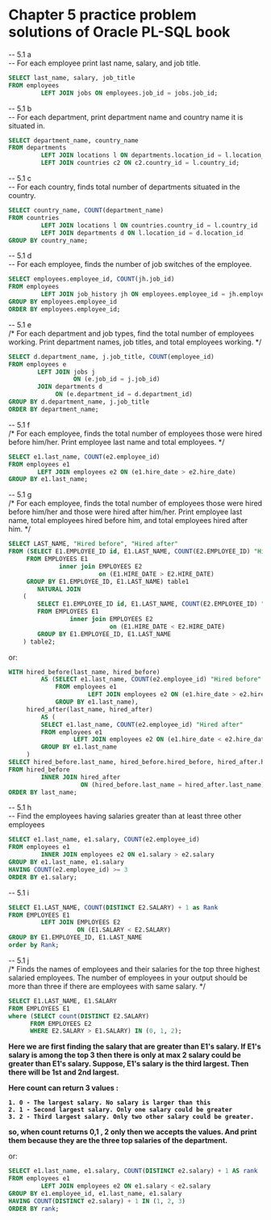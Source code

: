 <H1>Chapter 5 practice problem solutions of Oracle PL-SQL book</H1>

-- 5.1 a</br>
-- For each employee print last name, salary, and job title.
```sql
SELECT last_name, salary, job_title
FROM employees
         LEFT JOIN jobs ON employees.job_id = jobs.job_id;
```

-- 5.1 b</br>
-- For each department, print department name and country name it is situated in.
```sql
SELECT department_name, country_name
FROM departments
         LEFT JOIN locations l ON departments.location_id = l.location_id
         LEFT JOIN countries c2 ON c2.country_id = l.country_id;
```

-- 5.1 c</br>
-- For each country, finds total number of departments situated in the country.
```sql
SELECT country_name, COUNT(department_name)
FROM countries
         LEFT JOIN locations l ON countries.country_id = l.country_id
         LEFT JOIN departments d ON l.location_id = d.location_id
GROUP BY country_name;
```


-- 5.1 d</br>
-- For each employee, finds the number of job switches of the employee.
```sql
SELECT employees.employee_id, COUNT(jh.job_id)
FROM employees
         LEFT JOIN job_history jh ON employees.employee_id = jh.employee_id
GROUP BY employees.employee_id
ORDER BY employees.employee_id;
```

-- 5.1 e</br>
/*
For each department and job types, find the total number of employees working. Print
department names, job titles, and total employees working.
 */
 ```sql
SELECT d.department_name, j.job_title, COUNT(employee_id)
FROM employees e
         LEFT JOIN jobs j
                   ON (e.job_id = j.job_id)
         JOIN departments d
              ON (e.department_id = d.department_id)
GROUP BY d.department_name, j.job_title
ORDER BY department_name;
```

-- 5.1 f</br>
/*
For each employee, finds the total number of employees those were hired before him/her.
Print employee last name and total employees.
 */
 ```sql
SELECT e1.last_name, COUNT(e2.employee_id)
FROM employees e1
         LEFT JOIN employees e2 ON (e1.hire_date > e2.hire_date)
GROUP BY e1.last_name;
```

-- 5.1 g</br>
/*
For each employee, finds the total number of employees those were hired before him/her and
those were hired after him/her. Print employee last name, total employees hired before him,
and total employees hired after him.
 */
 ```sql
SELECT LAST_NAME, "Hired before", "Hired after"
FROM (SELECT E1.EMPLOYEE_ID id, E1.LAST_NAME, COUNT(E2.EMPLOYEE_ID) "Hired before"
      FROM EMPLOYEES E1
               inner join EMPLOYEES E2
                          on (E1.HIRE_DATE > E2.HIRE_DATE)
      GROUP BY E1.EMPLOYEE_ID, E1.LAST_NAME) table1
         NATURAL JOIN
     (
         SELECT E1.EMPLOYEE_ID id, E1.LAST_NAME, COUNT(E2.EMPLOYEE_ID) "Hired after"
         FROM EMPLOYEES E1
                  inner join EMPLOYEES E2
                             on (E1.HIRE_DATE < E2.HIRE_DATE)
         GROUP BY E1.EMPLOYEE_ID, E1.LAST_NAME
     ) table2;
```

or:
```sql
WITH hired_before(last_name, hired_before)
         AS (SELECT e1.last_name, COUNT(e2.employee_id) "Hired before"
             FROM employees e1
                      LEFT JOIN employees e2 ON (e1.hire_date > e2.hire_date)
             GROUP BY e1.last_name),
     hired_after(last_name, hired_after)
         AS (
         SELECT e1.last_name, COUNT(e2.employee_id) "Hired after"
         FROM employees e1
                  LEFT JOIN employees e2 ON (e1.hire_date < e2.hire_date)
         GROUP BY e1.last_name
     )
SELECT hired_before.last_name, hired_before.hired_before, hired_after.hired_after
FROM hired_before
         INNER JOIN hired_after
                    ON (hired_before.last_name = hired_after.last_name)
ORDER BY last_name;
```

-- 5.1 h</br>
-- Find the employees having salaries greater than at least three other employees
```sql
SELECT e1.last_name, e1.salary, COUNT(e2.employee_id)
FROM employees e1
         INNER JOIN employees e2 ON e1.salary > e2.salary
GROUP BY e1.last_name, e1.salary
HAVING COUNT(e2.employee_id) >= 3
ORDER BY e1.salary;
```

-- 5.1 i</br>
```sql
SELECT E1.LAST_NAME, COUNT(DISTINCT E2.SALARY) + 1 as Rank
FROM EMPLOYEES E1
         LEFT JOIN EMPLOYEES E2
                   ON (E1.SALARY < E2.SALARY)
GROUP BY E1.EMPLOYEE_ID, E1.LAST_NAME
order by Rank;
```


-- 5.1 j</br>
/*
 Finds the names of employees and their salaries for the top three highest salaried employees.
The number of employees in your output should be more than three if there are employees
with same salary.
 */
 ```sql
SELECT E1.LAST_NAME, E1.SALARY
FROM EMPLOYEES E1
where (SELECT count(DISTINCT E2.SALARY)
       FROM EMPLOYEES E2
       WHERE E2.SALARY > E1.SALARY) IN (0, 1, 2);
```

<b>
  Here we are first finding the salary that are greater than E1's salary.
  If E1's salary is among the top 3 then there is only at max 2 salary could be greater than E1's salary.
  Suppose, E1's salary is the third largest. Then there will be 1st and 2nd largest.

  Here count can return 3 values :

    1. 0 - The largest salary. No salary is larger than this
    2. 1 - Second largest salary. Only one salary could be greater
    3. 2 - Third largest salary. Only two other salary could be greater.

  so, when count returns 0,1 , 2 only then we accepts the values. And print them because they are the three
  top salaries of the department.
</b>


or: 
```sql
SELECT e1.last_name, e1.salary, COUNT(DISTINCT e2.salary) + 1 AS rank
FROM employees e1
         LEFT JOIN employees e2 ON e1.salary < e2.salary
GROUP BY e1.employee_id, e1.last_name, e1.salary
HAVING COUNT(DISTINCT e2.salary) + 1 IN (1, 2, 3)
ORDER BY rank;
```
